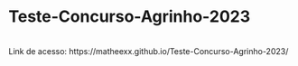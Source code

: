# Teste-Concurso-Agrinho-2023
<br>
Link de acesso: https://matheexx.github.io/Teste-Concurso-Agrinho-2023/
